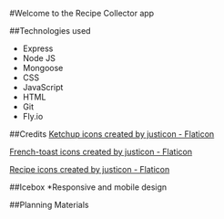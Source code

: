 #Welcome to the Recipe Collector app

##Technologies used
* Express
* Node JS
* Mongoose
* CSS
* JavaScript
* HTML
* Git
* Fly.io

##Credits
<a href="https://www.flaticon.com/free-icons/ketchup" title="ketchup icons">Ketchup icons created by justicon - Flaticon</a>

<a href="https://www.flaticon.com/free-icons/french-toast" title="french-toast icons">French-toast icons created by justicon - Flaticon</a>

<a href="https://www.flaticon.com/free-icons/recipe" title="recipe icons">Recipe icons created by justicon - Flaticon</a>

##Icebox
*Responsive and mobile design

##Planning Materials